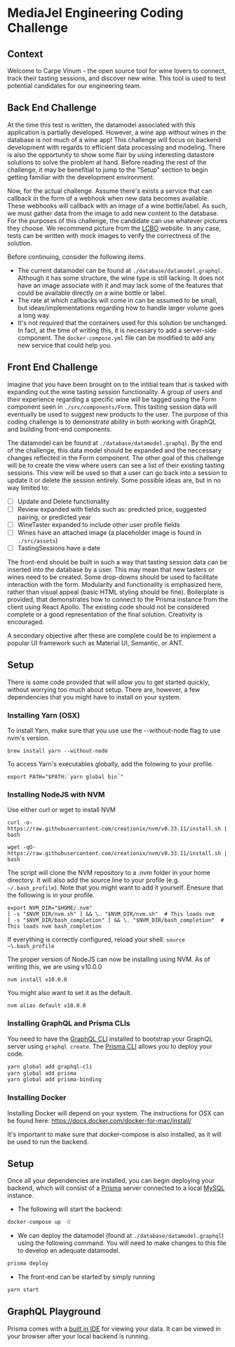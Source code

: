 # MediaJel Engineering Coding Challenge

## Context

Welcome to Carpe Vinum -  the open source tool for wine lovers to connect, track their tasting sessions, and discover new wine. This tool is used to test potential candidates for our engineering team.

## Back End Challenge

At the time this test is written, the datamodel associated with this application is partially developed. However, a wine app without wines in the database is not much of a wine app! This challenge will focus on backend development with regards to efficient data processing and modeling. There is also the opportunity to show some flair by using interesting datastore solutions to solve the problem at hand. Before reading the rest of the challenge, it may be benefitial to jump to the "Setup" section to begin getting familiar with the development environment.

Now, for the actual challenge. Assume there's exists a service that can callback in the form of a webhook when new data becomes available. These webhooks will callback with an image of a wine bottle/label. As such, we must gather data from the image to add new content to the database. For the purposes of this challenge, the candidate can use whatever pictures they choose. We recommend picture from the [LCBO](http://www.lcbo.com/content/lcbo/en.html#.XEpE6M9KjUY) website. In any case, tests can be written with mock images to verify the correctness of the solution. 

Before continuing, consider the following items.
- The current datamodel can be found at `./database/datamodel.graphql`. Although it has some structure, the wine type is still lacking. It does not have an image associate with it and may lack some of the features that could be available directly on a wine bottle or label.
- The rate at which callbacks will come in can be assumed to be small, but ideas/implementations regarding how to handle larger volume goes a long way. 
- It's not required that the containers used for this solution be unchanged. In fact, at the time of writing this, it is necessary to add a server-side component. The `docker-compose.yml` file can be modified to add any new service that could help you.

## Front End Challenge

Imagine that you have been brought on to the intitial team that is tasked with expanding out the wine tasting session functionality. A group of users and their experience regarding a specific wine will be tagged using the Form component seen in `./src/components/Form`. This tasting session data will eventually be used to suggest new products to the user. The purpose of this coding challenge is to demonstrate ability in both working with GraphQL and building front-end components.

The datamodel can be found at `./database/datamodel.graphql`. By the end of the challenge, this data model should be expanded and the neccessary changes reflected in the Form component. The other goal of this challenge will be to create the view where users can see a list of their existing tasting sessions. This view will be used so that a user can go back into a session to update it or delete the session entirely. Some possible ideas are, but in no way limited to:

- [ ] Update and Delete functionality
- [ ] Review expanded with fields such as: predicted price, suggested pairing, or predicted year
- [ ] WineTaster expanded to include other user profile fields
- [ ] Wines have an attached image (a placeholder image is found in `./src/assets`)
- [ ] TastingSessions have a date

The front-end should be built in such a way that tasting session data can be inserted into the database by a user. This may mean that new tasters or wines need to be created. Some drop-downs should be used to facilitate interaction with the form. Modularity and functionality is emphasized here, rather than visual appeal (basic HTML styling should be fine). Boilerplate is provided, that demonstrates how to connect to the Prisma instance from the client using React Apollo. The existing code should not be considered complete or a good representation of the final solution. Creativity is encouraged. 

A secondary objective after these are complete could be to implement a popular UI framework such as Material UI, Semantic, or ANT.

## Setup
There is some code provided that will allow you to get started quickly, without worrying too much about setup. There are, however, a few dependencies that you might have to install on your system.

### Installing Yarn (OSX)
To install Yarn, make sure that you use use the --without-node flag to use nvm's version.

```
brew install yarn --without-node
```

To access Yarn's executables globally, add the folowing to your profile.

```
export PATH="$PATH:`yarn global bin`"
```

### Installing NodeJS with NVM
Use either curl or wget to install NVM

```
curl -o- https://raw.githubusercontent.com/creationix/nvm/v0.33.11/install.sh | bash
```

```
wget -qO- https://raw.githubusercontent.com/creationix/nvm/v0.33.11/install.sh | bash
```

The script will clone the NVM repository to a .nvm folder in your home directory. It will also add the source
line to your profile (e.g. `~/.bash_profile`). Note that you might want to add it yourself.
Enesure that the following is in your profile.

```
export NVM_DIR="$HOME/.nvm"
[ -s "$NVM_DIR/nvm.sh" ] && \. "$NVM_DIR/nvm.sh"  # This loads nvm
[ -s "$NVM_DIR/bash_completion" ] && \. "$NVM_DIR/bash_completion"  # This loads nvm bash_completion
```

If everything is correctly configured, reload your shell: `source ~\.bash_profile`

The proper version of NodeJS can now be installing using NVM. As of writing this, we are using v10.0.0

```
nvm install v10.0.0
```

You might also want to set it as the default.

```
nvm alias default v10.0.0
```

### Installing GraphQL and Prisma CLIs
You need to have the [GraphQL CLI](https://github.com/graphql-cli/graphql-cli) installed to bootstrap your GraphQL server using `graphql create`. The [Prisma CLI](https://github.com/prismagraphql/prisma/) allows you to deploy your code.

```sh
yarn global add graphql-cli
yarn global add prisma
yarn global add prisma-binding
```

### Installing Docker
Installing Docker will depend on your system.  The instructions for OSX can be found here: https://docs.docker.com/docker-for-mac/install/

It's important to make sure that docker-compose is also installed, as it will be used to run the backend. 

## Setup

Once all your dependencies are installed, you can begin deploying your backend, which will consist of a [Prisma](https://www.prisma.io/) server connected to a local [MySQL](https://www.mysql.com/) instance. 

- The following will start the backend: 
```sh
docker-compose up -d
```
- We can deploy the datamodel (found at `./database/datamodel.graphql`) using the following command. You will need to make changes to this file to develop an adequate datamodel.
```sh
prisma deploy
```
- The front-end can be started by simply running
```sh
yarn start
```

## GraphQL Playground

Prisma comes with a [built in IDE](https://github.com/prisma/graphql-playground) for viewing your data. It can be viewed in your browser after your local backend is running. 

